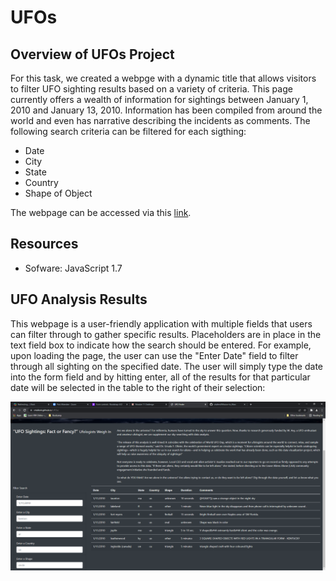 # UFOs

## Overview of UFOs Project

For this task, we created a webpge with a dynamic title that allows visitors to filter UFO sighting results based on a variety of criteria.  This page currently offers a wealth of information for sightings between January 1, 2010 and January 13, 2010.  Information has been compiled from around the world and even has narrative describing the incidents as comments.  The following search criteria can be filtered for each sigthing:

* Date 
* City 
* State
* Country
* Shape of Object

The webpage can be accessed via this [link](https://crtallent.github.io/UFOs/). 

## Resources

- Sofware: JavaScript 1.7

## UFO Analysis Results

This webpage is a user-friendly application with multiple fields that users can filter through to gather specific results.  Placeholders are in place in the text field box to indicate how the search should be entered. For example, upon loading the page, the user can use the "Enter Date" field to filter through all sighting on the specified date.  The user will simply type the date into the form field and by hitting enter, all of the results for that particular date will be selected in the table to the right of their selection:

<img src="https://github.com/crtallent/UFOs/blob/main/static/images/Date.png" />
